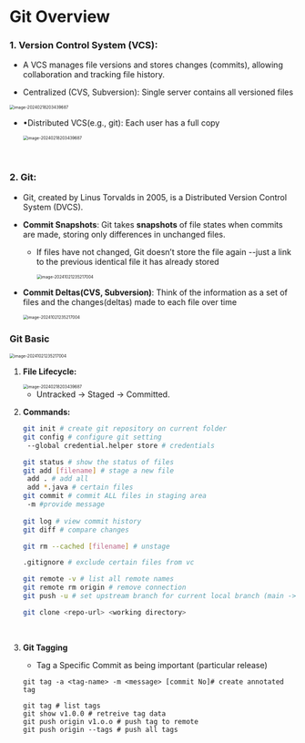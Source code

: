 # Git Overview

### 1. **Version Control System (VCS):**

- A VCS manages file versions and stores changes (commits), allowing collaboration and tracking file history.

-  Centralized (CVS, Subversion): Single server contains all versioned files

  <img src="https://github.com/silverpoodle/typora-images/blob/main/image-20241021234812913.png?raw=true" alt="image-20240218203439687" style="zoom:50%;" />

  - •Distributed VCS(e.g., git): Each user has a full copy

    <img src="https://github.com/silverpoodle/typora-images/blob/main/image-20241021234901716.png?raw=true" alt="image-20240218203439687" style="zoom:50%;" />

    



<br/>

### 2. **Git:**

- Git, created by Linus Torvalds in 2005, is a Distributed Version Control System (DVCS).

- **Commit Snapshots**: Git takes **snapshots** of file states when commits are made, storing only differences in unchanged files.

  - If files have not changed, Git doesn’t store the file again --just a link to the previous identical file it has already stored

    <img src="https://github.com/silverpoodle/typora-images/blob/main/image-20241021235217004.png?raw=true" alt="image-20241021235217004" style="zoom:50%;" />

- **Commit Deltas(CVS, Subversion)**: Think of the information as a set of files and the changes(deltas) made to each file over time

  <img src="https://github.com/silverpoodle/typora-images/blob/main/image-20241021235452386.png?raw=true" alt="image-20241021235217004" style="zoom:50%;" />

  <br/>

### Git Basic

<img src="https://github.com/silverpoodle/typora-images/blob/main/image-20241021235625789.png?raw=true" alt="image-20241021235217004" style="zoom:50%;" />

<br/>

1. **File Lifecycle:**

   <img src="https://github.com/silverpoodle/typora-images/blob/main/image-20241021234256898.png?raw=true" alt="image-20240218203439687" style="zoom:50%;" />

   - Untracked → Staged → Committed.

     

2. **Commands:**

   ```sh
   git init # create git repository on current folder
   git config # configure git setting
   	--global credential.helper store # credentials
   
   git status # show the status of files
   git add [filename] # stage a new file
   	add . # add all
   	add *.java # certain files
   git commit # commit ALL files in staging area
   	-m #provide message
   	
   git log # view commit history
   git diff # compare changes
   
   git rm --cached [filename] # unstage
   
   .gitignore # exclude certain files from vc
   
   git remote -v # list all remote names
   git remote rm origin # remove connection
   git push -u # set upstream branch for current local branch (main -> origin/main)
   
   git clone <repo-url> <working directory>
   ```

   <br/>

3. **Git Tagging**

    - Tag a Specific Commit as being important (particular release)

    ```shell
    git tag -a <tag-name> -m <message> [commit No]# create annotated tag
    
    git tag # list tags
    git show v1.0.0 # retreive tag data
    git push origin v1.o.o # push tag to remote
    git push origin --tags # push all tags
    ```

      
